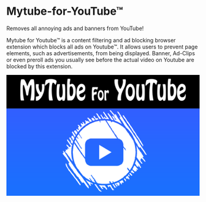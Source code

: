 # Mytube-for-YouTube™
Removes all annoying ads and banners from YouTube!

Mytube for Youtube™ is a content filtering and ad blocking browser extension which blocks all ads on Youtube™.
It allows users to prevent page elements, such as advertisements, from being displayed. 
Banner, Ad-Clips or even preroll ads you usually see before the actual video on Youtube are blocked by this extension.


![](Images/1280x800x1.PNG)
